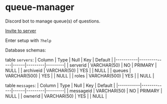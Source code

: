 # queue-manager
Discord bot to manage queue(s) of questions.

[Invite to server](https://discord.com/api/oauth2/authorize?client_id=801804229819891712&permissions=75840&scope=bot)

Enter setup with `?help`

Database schemas:

table `servers`:
| Column    | Type         | Null | Key     | Default |
|-----------|--------------|------|---------|---------|
| serverid  | VARCHAR(50)  | NO   | PRIMARY | NULL    |
| archiveid | VARCHAR(50)  | YES  |         | NULL    |
| queues    | VARCHAR(500) | YES  |         | NULL    |
| roles     | VARCHAR(500) | YES  |         | NULL    |

table `messages`:
| Column    | Type        | Null | Key     | Default |
|-----------|-------------|------|---------|---------|
| messageid | VARCHAR(50) | NO   | PRIMARY | NULL    |
| ownerid   | VARCHAR(50) | YES  |         | NULL    |
